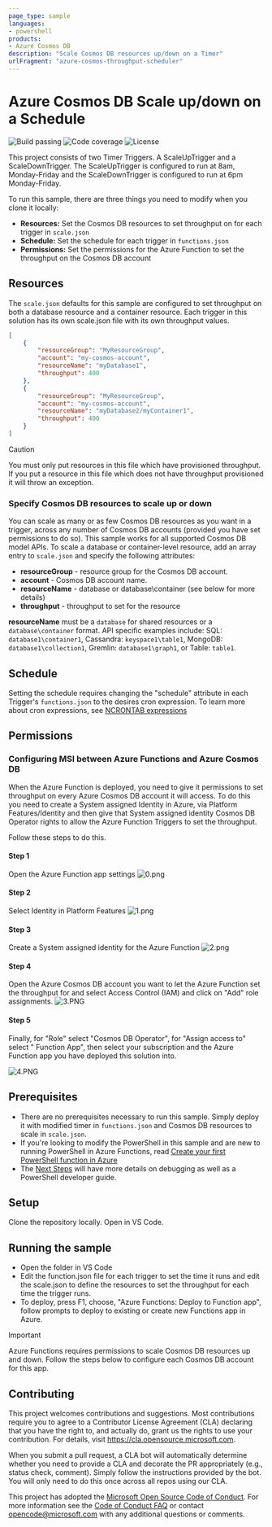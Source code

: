 ```yaml
---
page_type: sample
languages:
- powershell
products:
- Azure Cosmos DB
description: "Scale Cosmos DB resources up/down on a Timer"
urlFragment: "azure-cosmos-throughput-scheduler"
---
```


# Azure Cosmos DB Scale up/down on a Schedule

![Build passing](https://img.shields.io/badge/build-passing-brightgreen.svg) ![Code coverage](https://img.shields.io/badge/coverage-100%25-brightgreen.svg) ![License](https://img.shields.io/badge/license-MIT-green.svg)

<!-- 
Guidelines on README format: https://review.docs.microsoft.com/help/onboard/admin/samples/concepts/readme-template?branch=master

Guidance on onboarding samples to docs.microsoft.com/samples: https://review.docs.microsoft.com/help/onboard/admin/samples/process/onboarding?branch=master

Taxonomies for products and languages: https://review.docs.microsoft.com/new-hope/information-architecture/metadata/taxonomies?branch=master
-->

This project consists of two Timer Triggers. A ScaleUpTrigger and a ScaleDownTrigger. The ScaleUpTrigger is configured to run at 8am, Monday-Friday and the ScaleDownTrigger is configured to run at 6pm Monday-Friday.

To run this sample, there are three things you need to modify when you clone it locally:

- **Resources:** Set the Cosmos DB resources to set throughput on for each trigger in `scale.json`
- **Schedule:** Set the schedule for each trigger in `functions.json`
- **Permissions:** Set the permissions for the Azure Function to set the throughput on the Cosmos DB account

## Resources

The `scale.json` defaults for this sample are configured to set throughput on both a database resource and a container resource. Each trigger in this solution has its own scale.json file with its own throughput values.

```json
[
    {
        "resourceGroup": "MyResourceGroup",
        "account": "my-cosmos-account",
        "resourceName": "myDatabase1",
        "throughput": 400
    },
    {
        "resourceGroup": "MyResourceGroup",
        "account": "my-cosmos-account",
        "resourceName": "myDatabase2/myContainer1",
        "throughput": 400
    }
]
```

> [!CAUTION]
> You must only put resources in this file which have provisioned throughput. If you put a resource in this file which does not have throughput provisioned it will throw an exception.

### Specify Cosmos DB resources to scale up or down

You can scale as many or as few Cosmos DB resources as you want in a trigger, across any number of Cosmos DB accounts (provided you have set permissions to do so). This sample works for all supported Cosmos DB model APIs. To scale a database or container-level resource, add an array entry to `scale.json` and specify the following attributes:

- **resourceGroup** - resource group for the Cosmos DB account.
- **account** - Cosmos DB account name.
- **resourceName** - database or database\container (see below for more details)
- **throughput** - throughput to set for the resource

**resourceName** must be a `database` for shared resources or a `database\container` format. API specific examples include: SQL: `database1\container1`, Cassandra: `keyspace1\table1`, MongoDB: `database1\collection1`, Gremlin: `database1\graph1`, or Table: `table1`.


## Schedule

Setting the schedule requires changing the "schedule" attribute in each Trigger's `functions.json` to the desires cron expression. To learn more about cron expressions, see [NCRONTAB expressions](https://docs.microsoft.com/en-us/azure/azure-functions/functions-bindings-timer?tabs=csharp#ncrontab-expressions)

## Permissions
### Configuring MSI between Azure Functions and Azure Cosmos DB

When the Azure Function is deployed, you need to give it permissions to set throughput on every Azure Cosmos DB account it will access. To do this you need to create a System assigned Identity in Azure, via Platform Features/Identity and then give that System assigned identity Cosmos DB Operator rights to allow the Azure Function Triggers to set the throughput.

Follow these steps to do this.

#### Step 1

Open the Azure Function app settings
![0.png](media/0.png)

#### Step 2

Select Identity in Platform Features
![1.png](media/1.png)

#### Step 3

Create a System assigned identity for the Azure Function
![2.png](media/2.png)

#### Step 4

Open the Azure Cosmos DB account you want to let the Azure Function set the throughput for and select Access Control (IAM) and click on "Add" role assignments.
![3.PNG](media/3.PNG)

#### Step 5

Finally, for "Role" select "Cosmos DB Operator", for "Assign access to" select " Function App", then select your subscription and the Azure Function app you have deployed this solution into.

![4.PNG](media/4.PNG)


## Prerequisites

- There are no prerequisites necessary to run this sample. Simply deploy it with modified timer in `functions.json` and Cosmos DB resources to scale in `scale.json`.
- If you're looking to modify the PowerShell in this sample and are new to running PowerShell in Azure Functions, read [Create your first PowerShell function in Azure](https://docs.microsoft.com/azure/azure-functions/functions-create-first-function-powershell)
- The [Next Steps](https://docs.microsoft.com/en-us/azure/azure-functions/functions-create-first-function-powershell#next-steps) will have more details on debugging as well as a PowerShell developer guide.

## Setup

Clone the repository locally. Open in VS Code.

## Running the sample

- Open the folder in VS Code
- Edit the function.json file for each trigger to set the time it runs and edit the scale.json to define the resources to set the throughput for each time the trigger runs.
- To deploy, press F1, choose, "Azure Functions: Deploy to Function app", follow prompts to deploy to existing or create new Functions app in Azure.

> [!IMPORTANT]
> Azure Functions requires permissions to scale Cosmos DB resources up and down. Follow the steps below to configure each Cosmos DB account for this app.



## Contributing

This project welcomes contributions and suggestions.  Most contributions require you to agree to a
Contributor License Agreement (CLA) declaring that you have the right to, and actually do, grant us
the rights to use your contribution. For details, visit https://cla.opensource.microsoft.com.

When you submit a pull request, a CLA bot will automatically determine whether you need to provide
a CLA and decorate the PR appropriately (e.g., status check, comment). Simply follow the instructions
provided by the bot. You will only need to do this once across all repos using our CLA.

This project has adopted the [Microsoft Open Source Code of Conduct](https://opensource.microsoft.com/codeofconduct/).
For more information see the [Code of Conduct FAQ](https://opensource.microsoft.com/codeofconduct/faq/) or
contact [opencode@microsoft.com](mailto:opencode@microsoft.com) with any additional questions or comments.
